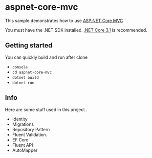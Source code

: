 # aspnet-core-mvc

This sample demonstrates how to use [ASP.NET Core MVC](https://docs.microsoft.com/pt-br/aspnet/core/mvc/overview?view=aspnetcore-5.0)

You must have the .NET SDK installed. [.NET Core 3.1](https://dotnet.microsoft.com/download/dotnet/3.1) is recommended.

## Getting started

You can quickly build and run after clone

- `console`
- `cd aspnet-core-mvc`
- `dotnet build`
- `dotnet run`

## Info

Here are some stuff used in this project .

- Identity
- Migrations
- Repository Pattern
- Fluent Validation.
- EF Core
- Fluent API
- AutoMapper